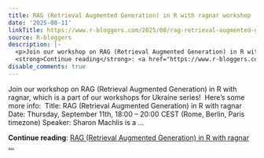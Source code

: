 ```yaml
---
title: RAG (Retrieval Augmented Generation) in R with ragnar workshop
date: '2025-08-11'
linkTitle: https://www.r-bloggers.com/2025/08/rag-retrieval-augmented-generation-in-r-with-ragnar-workshop/
source: R-bloggers
description: |-
  <p>Join our workshop on RAG (Retrieval Augmented Generation) in R with ragnar, which is a part of our workshops for Ukraine series!  Here’s some more info:  Title: RAG (Retrieval Augmented Generation) in R with ragnar Date: Thursday, September 11th, 18:00 – 20:00 CEST (Rome, Berlin, Paris timezone) Speaker: Sharon Machlis is a ...</p>
  <strong>Continue reading</strong>: <a href="https://www.r-bloggers.com/2025/08/rag-retrieval-augmented-generation-in-r-with-ragnar-workshop/">RAG (Retrieval Augmented Generation) in R with ragnar ...
disable_comments: true
---
```

<p>Join our workshop on RAG (Retrieval Augmented Generation) in R with ragnar, which is a part of our workshops for Ukraine series!  Here’s some more info:  Title: RAG (Retrieval Augmented Generation) in R with ragnar Date: Thursday, September 11th, 18:00 – 20:00 CEST (Rome, Berlin, Paris timezone) Speaker: Sharon Machlis is a ...</p>
<strong>Continue reading</strong>: <a href="https://www.r-bloggers.com/2025/08/rag-retrieval-augmented-generation-in-r-with-ragnar-workshop/">RAG (Retrieval Augmented Generation) in R with ragnar ...